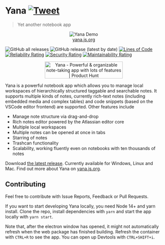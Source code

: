 # Yana [![Tweet](https://img.shields.io/twitter/url/http/shields.io.svg?style=social)](https://twitter.com/intent/tweet?text=Checkout%20Yana,%20a%20free%20and%20powerful%20notebook%20app&url=https://yana.js.org&hashtags=notetaking,organizing,yana)

> Yet another notebook app

<p align="center">
    <img src="./demo.gif" alt="Yana Demo"><br>
    <a href="https://yana.js.org">yana.js.org</a>
</p>

![GitHub all releases](https://img.shields.io/github/downloads/lukasbach/yana/total)
![GitHub release (latest by date)](https://img.shields.io/github/downloads/lukasbach/yana/latest/total)
[![Lines of Code](https://sonarcloud.io/api/project_badges/measure?project=lukasbach_yana&metric=ncloc)](https://sonarcloud.io/dashboard?id=lukasbach_yana)
[![Reliability Rating](https://sonarcloud.io/api/project_badges/measure?project=lukasbach_yana&metric=reliability_rating)](https://sonarcloud.io/dashboard?id=lukasbach_yana)
[![Security Rating](https://sonarcloud.io/api/project_badges/measure?project=lukasbach_yana&metric=security_rating)](https://sonarcloud.io/dashboard?id=lukasbach_yana)
[![Maintainability Rating](https://sonarcloud.io/api/project_badges/measure?project=lukasbach_yana&metric=sqale_rating)](https://sonarcloud.io/dashboard?id=lukasbach_yana)

<p align="center">
  <a href="https://www.producthunt.com/posts/yana-3?utm_source=badge-featured&utm_medium=badge&utm_souce=badge-yana-3" target="_blank"><img src="https://api.producthunt.com/widgets/embed-image/v1/featured.svg?post_id=276473&theme=light" alt="Yana - Powerful & organizable note-taking app with lots of features | Product Hunt" style="width: 250px; height: 54px;" width="250" height="54" /></a>
</p>

Yana is a powerful notebook app which allows
you to manage local workspaces of hierarchically structured taggable
and searchable notes. It supports multiple kinds of notes, currently
rich-text notes (including embedded media and complex tables) and code
snippets (based on the VSCode editor frontend) are supported. Other
features include

- Manage note structure via drag-and-drop
- Rich notes editor powered by the Atlassian editor core
- Multiple local workspaces
- Multiple notes can be opened at once in tabs
- Starring of notes
- Trashcan functionality
- Scalability, working fluently even on notebooks with ten thousands of notes

Download [the latest release](https://github.com/lukasbach/yana/releases).
Currently available for Windows, Linux and Mac.
Find out more about Yana on [yana.js.org](https://yana.js.org).

## Contributing

Feel free to contribute with Issue Reports, Feedback or Pull Requests.

If you want to start developing Yana locally, you need Node 14+ and yarn install. Clone the repo,
install dependencies with `yarn` and start the app locally with `yarn start`.

Note that, after the electron window has opened, it might not automatically refresh when the web
package has finished building. Refresh the container with `CTRL+R` to see the app. You can
open up Devtools with `CTRL+SHIFT+i`.
